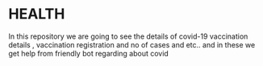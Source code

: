 # HEALTH
In this repository we are going to see the details of covid-19 vaccination details , vaccination registration and no of cases and etc.. and in these we get help from friendly bot regarding about covid
